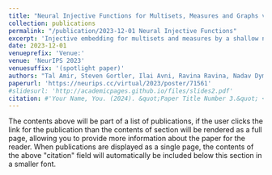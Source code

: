 ```yaml
---
title: "Neural Injective Functions for Multisets, Measures and Graphs via a Finite Witness Theorem "
collection: publications
permalink: "/publication/2023-12-01 Neural Injective Functions"
excerpt: 'Injective embedding for multisets and measures by a shallow neural network'
date: 2023-12-01
venueprefix: 'Venue:'
venue: 'NeurIPS 2023'
venuesuffix: '(spotlight paper)'
authors: "Tal Amir, Steven Gortler, Ilai Avni, Ravina Ravina, Nadav Dym"
paperurl: 'https://neurips.cc/virtual/2023/poster/71561'
#slidesurl: 'http://academicpages.github.io/files/slides2.pdf'
citation: #'Your Name, You. (2024). &quot;Paper Title Number 3.&quot; <i>GitHub Journal of Bugs</i>. 1(3).'
---
```


The contents above will be part of a list of publications, if the user clicks the link for the publication than the contents of section will be rendered as a full page, allowing you to provide more information about the paper for the reader. When publications are displayed as a single page, the contents of the above "citation" field will automatically be included below this section in a smaller font.

